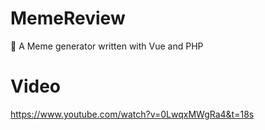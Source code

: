 # MemeReview
🤣 A Meme generator written with Vue and PHP

# Video
https://www.youtube.com/watch?v=0LwqxMWgRa4&t=18s
